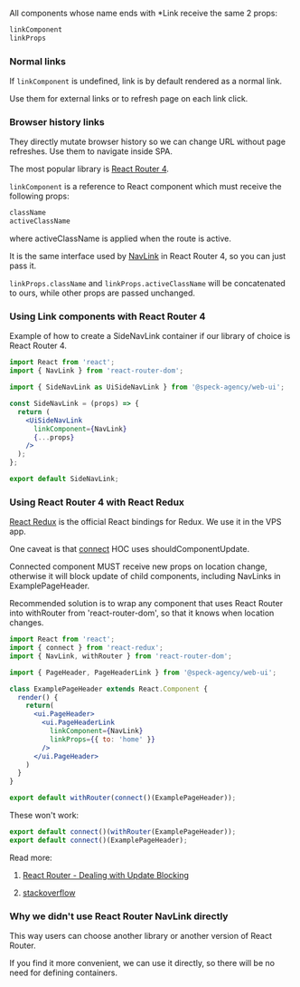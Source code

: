 All components whose name ends with *Link receive the same 2 props:
```jsx static
linkComponent
linkProps
```
### Normal links

If ```linkComponent``` is undefined, link is by default rendered as a normal link.

Use them for external links or to refresh page on each link click.

### Browser history links

They directly mutate browser history so we can change URL without page refreshes.
Use them to navigate inside SPA.

The most popular library is [React Router 4](https://reacttraining.com/react-router/web/guides/philosophy).

```linkComponent``` is a reference to React component which must receive the following props:
```jsx static
className
activeClassName
```
   where activeClassName is applied when the route is active.

It is the same interface used by [NavLink](https://reacttraining.com/react-router/web/api/NavLink) in React Router 4, so you can just pass it.

```linkProps.className``` and ```linkProps.activeClassName``` will be concatenated to ours, while other props are passed unchanged.

### Using Link components with React Router 4

Example of how to create a SideNavLink container if our library of choice is React Router 4.

```jsx static
import React from 'react';
import { NavLink } from 'react-router-dom';

import { SideNavLink as UiSideNavLink } from '@speck-agency/web-ui';

const SideNavLink = (props) => {
  return (
    <UiSideNavLink
      linkComponent={NavLink}
      {...props}
    />
  );
};

export default SideNavLink;
```

### Using React Router 4 with React Redux

[React Redux](https://github.com/reactjs/react-redux) is the official React bindings for Redux. We use it in the VPS app.

One caveat is that [connect](https://github.com/reactjs/react-redux/blob/master/docs/api.md#connectmapstatetoprops-mapdispatchtoprops-mergeprops-options) HOC uses shouldComponentUpdate.

Connected component MUST receive new props on location change, otherwise it will block update of child components, including NavLinks in ExamplePageHeader.

Recommended solution is to wrap any component that uses React Router into withRouter from 'react-router-dom', so that it knows when location changes.

```jsx static
import React from 'react';
import { connect } from 'react-redux';
import { NavLink, withRouter } from 'react-router-dom';

import { PageHeader, PageHeaderLink } from '@speck-agency/web-ui';

class ExamplePageHeader extends React.Component {
  render() {
    return(
      <ui.PageHeader>
        <ui.PageHeaderLink
          linkComponent={NavLink}
          linkProps={{ to: 'home' }}
        />
      </ui.PageHeader>
    )
  }
}

export default withRouter(connect()(ExamplePageHeader));
```

These won't work:
```jsx static
export default connect()(withRouter(ExamplePageHeader));
export default connect()(ExamplePageHeader);
```

Read more:

1. [React Router - Dealing with Update Blocking](https://reacttraining.com/react-router/web/guides/dealing-with-update-blocking)

2. [stackoverflow](https://stackoverflow.com/a/44565602)


### Why we didn't use React Router NavLink directly
This way users can choose another library or another version of React Router.

If you find it more convenient, we can use it directly, so there will be no need for defining containers.
